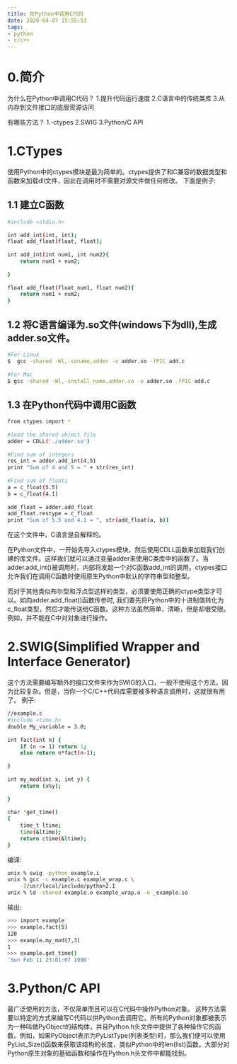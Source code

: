 ```yaml
---
title: 在Python中调用C代码
date: 2020-04-07 15:55:53
tags:
- python
- c/c++
---
```

# 0.简介
为什么在Python中调用C代码？
1.提升代码运行速度
2.C语言中的传统类库
3.从内存到文件接口的底层资源访问

有哪些方法？
1.-ctypes
2.SWIG
3.Python/C API

# 1.CTypes
使用Python中的ctypes模块是最为简单的。ctypes提供了和C兼容的数据类型和函数来加载dll文件，因此在调用时不需要对源文件做任何修改。
下面是例子:
## 1.1 建立C函数
```bash
#include <stdio.h>
 
int add_int(int, int);
float add_float(float, float);
 
int add_int(int num1, int num2){
    return num1 + num2;
 
}
 
float add_float(float num1, float num2){
    return num1 + num2;
}
```

## 1.2 将C语言编译为.so文件(windows下为dll),生成adder.so文件。
```bash
#For Linux
$  gcc -shared -Wl,-soname,adder -o adder.so -fPIC add.c
 
#For Mac
$ gcc -shared -Wl,-install_name,adder.so -o adder.so -fPIC add.c
```

## 1.3 在Python代码中调用C函数
```bash
from ctypes import *
 
#load the shared object file
adder = CDLL('./adder.so')
 
#Find sum of integers
res_int = adder.add_int(4,5)
print "Sum of 4 and 5 = " + str(res_int)
 
#Find sum of floats
a = c_float(5.5)
b = c_float(4.1)
 
add_float = adder.add_float
add_float.restype = c_float
print "Sum of 5.5 and 4.1 = ", str(add_float(a, b))
```
在这个文件中，C语言是自解释的。

在Python文件中，一开始先导入ctypes模块，然后使用CDLL函数来加载我们创建的库文件。这样我们就可以通过变量adder来使用C类库中的函数了。当adder.add_int()被调用时，内部将发起一个对C函数add_int的调用。ctypes接口允许我们在调用C函数时使用原生Python中默认的字符串型和整型。

而对于其他类似布尔型和浮点型这样的类型，必须要使用正确的ctype类型才可以。如向adder.add_float()函数传参时, 我们要先将Python中的十进制值转化为c_float类型，然后才能传送给C函数。这种方法虽然简单，清晰，但是却很受限。例如，并不能在C中对对象进行操作。

# 2.SWIG(Simplified Wrapper and Interface Generator)
这个方法需要编写额外的接口文件来作为SWIG的入口，一般不使用这个方法，因为比较复杂。但是，当你一个C/C++代码库需要被多种语言调用时，这就很有用了。
例子:
```bash
//example.c
#include <time.h>
double My_variable = 3.0;
 
int fact(int n) {
    if (n <= 1) return 1;
    else return n*fact(n-1);
 
}
 
int my_mod(int x, int y) {
    return (x%y);
 
}
 
char *get_time()
{
    time_t ltime;
    time(&ltime);
    return ctime(&ltime);
}
```

编译:
```bash
unix % swig -python example.i
unix % gcc -c example.c example_wrap.c \
    -I/usr/local/include/python2.1
unix % ld -shared example.o example_wrap.o -o _example.so
```
输出:
```bash
>>> import example
>>> example.fact(5)
120
>>> example.my_mod(7,3)
1
>>> example.get_time()
'Sun Feb 11 23:01:07 1996'
```

# 3.Python/C API
最广泛使用的方法，不仅简单而且可以在C代码中操作Python对象。
这种方法需要以特定的方式来编写C代码以供Python去调用它。所有的Python对象都被表示为一种叫做PyObject的结构体，并且Python.h头文件中提供了各种操作它的函数。例如，如果PyObject表示为PyListType(列表类型)时，那么我们便可以使用PyList_Size()函数来获取该结构的长度，类似Python中的len(list)函数。大部分对Python原生对象的基础函数和操作在Python.h头文件中都能找到。


